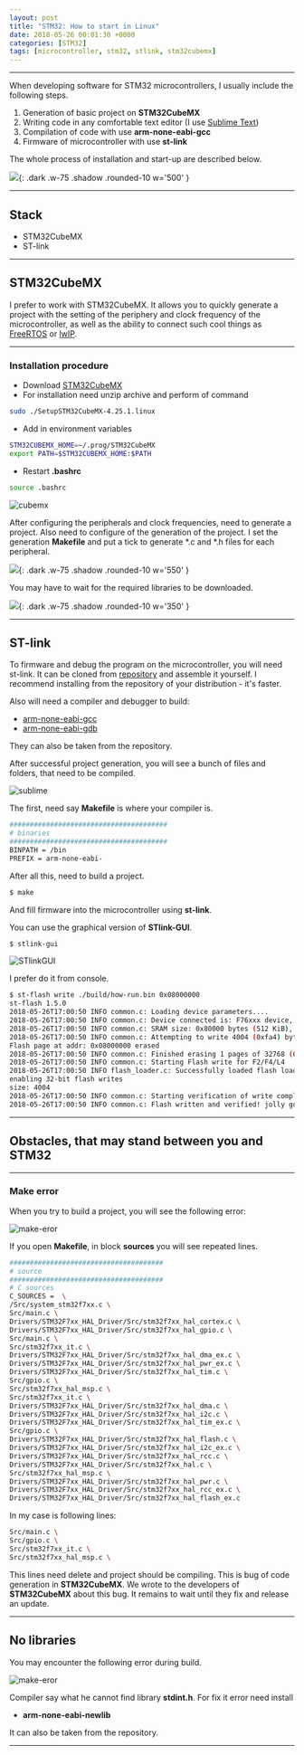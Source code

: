```yaml
---
layout: post
title: "STM32: How to start in Linux"
date: 2018-05-26 00:01:30 +0000
categories: [STM32]
tags: [microcontroller, stm32, stlink, stm32cubemx]
---
```


----------------

When developing software for STM32 microcontrollers, I usually include the following steps.

1. Generation of basic project on **STM32CubeMX**
2. Writing code in any comfortable text editor (I use [Sublime Text](https://www.sublimetext.com))
3. Compilation of code with use **arm-none-eabi-gcc**
4. Firmware of microcontroller with use **st-link**

The whole process of installation and start-up are described below.

![](/assets/img/stm32-how-start/stm32.jpg){: .dark .w-75 .shadow .rounded-10 w='500' }

----------------

## Stack

* STM32CubeMX
* ST-link

----------------

## STM32CubeMX

I prefer to work with STM32CubeMX. It allows you to quickly generate a project with the setting of the periphery and clock frequency of the microcontroller, as well as the ability to connect such cool things as [FreeRTOS](https://www.freertos.org/) or [lwIP](https://savannah.nongnu.org/projects/lwip/).

----------------

### Installation procedure

* Download [STM32CubeMX](https://my.st.com/content/my_st_com/en/products/development-tools/software-development-tools/stm32-software-development-tools/stm32-configurators-and-code-generators/stm32cubemx.license=1527168412147.html)
* For installation need unzip archive and perform of command

```bash
sudo ./SetupSTM32CubeMX-4.25.1.linux
```

* Add in environment variables 

```bash
STM32CUBEMX_HOME=~/.prog/STM32CubeMX
export PATH=$STM32CUBEMX_HOME:$PATH
```

* Restart **.bashrc**

```bash
source .bashrc
```

![cubemx](/assets/img/stm32-how-start/cubemx.png)

After configuring the peripherals and clock frequencies, need to generate a project. Also need to configure of the generation of the project. I set the generation **Makefile** and put a tick to generate *.c and *.h files for each peripheral.

![](/assets/img/stm32-how-start/proj-settings.png){: .dark .w-75 .shadow .rounded-10 w='550' }

You may have to wait for the required libraries to be downloaded.

![](/assets/img/stm32-how-start/load.gif){: .dark .w-75 .shadow .rounded-10 w='350' }

----------------

## ST-link

To firmware and debug the program on the microcontroller, you will need st-link. It can be cloned from [repository](https://github.com/texane/stlink) and assemble it yourself. I recommend installing from the repository of your distribution - it's faster.

Also will need a compiler and debugger to build:

* [arm-none-eabi-gcc](https://gnu-mcu-eclipse.github.io/toolchain/arm/install/)
* [arm-none-eabi-gdb](https://developer.arm.com/open-source/gnu-toolchain/gnu-rm/downloads)

They can also be taken from the repository.

After successful project generation, you will see a bunch of files and folders, that need to be compiled.

![sublime](/assets/img/stm32-how-start/sublime.png)

The first, need say **Makefile** is where your compiler is.

```bash
#######################################
# binaries
#######################################
BINPATH = /bin
PREFIX = arm-none-eabi-
```

After all this, need to build a project.

```bash
$ make
```

And fill firmware into the microcontroller using **st-link**.

You can use the graphical version of **STlink-GUI**.

```bash
$ stlink-gui
```

![STlinkGUI](/assets/img/stm32-how-start/stlink.png)

I prefer do it from console.

```bash
$ st-flash write ./build/how-run.bin 0x08000000
st-flash 1.5.0
2018-05-26T17:00:50 INFO common.c: Loading device parameters....
2018-05-26T17:00:50 INFO common.c: Device connected is: F76xxx device, id 0x10016451
2018-05-26T17:00:50 INFO common.c: SRAM size: 0x80000 bytes (512 KiB), Flash: 0x200000 bytes (2048 KiB) in pages of 2048 bytes
2018-05-26T17:00:50 INFO common.c: Attempting to write 4004 (0xfa4) bytes to stm32 address: 134217728 (0x8000000)
Flash page at addr: 0x08000000 erased
2018-05-26T17:00:50 INFO common.c: Finished erasing 1 pages of 32768 (0x8000) bytes
2018-05-26T17:00:50 INFO common.c: Starting Flash write for F2/F4/L4
2018-05-26T17:00:50 INFO flash_loader.c: Successfully loaded flash loader in sram
enabling 32-bit flash writes
size: 4004
2018-05-26T17:00:50 INFO common.c: Starting verification of write complete
2018-05-26T17:00:50 INFO common.c: Flash written and verified! jolly good!
```

----------------

## Obstacles, that may stand between you and STM32

----------------

### Make error

When you try to build a project, you will see the following error:

![make-eror](/assets/img/stm32-how-start/make-bug.png)

If you open **Makefile**, in block **sources** you will see repeated lines.

```bash
######################################
# source
######################################
# C sources
C_SOURCES =  \
/Src/system_stm32f7xx.c \
Src/main.c \
Drivers/STM32F7xx_HAL_Driver/Src/stm32f7xx_hal_cortex.c \
Drivers/STM32F7xx_HAL_Driver/Src/stm32f7xx_hal_gpio.c \
Src/main.c \
Src/stm32f7xx_it.c \
Drivers/STM32F7xx_HAL_Driver/Src/stm32f7xx_hal_dma_ex.c \
Drivers/STM32F7xx_HAL_Driver/Src/stm32f7xx_hal_pwr_ex.c \
Drivers/STM32F7xx_HAL_Driver/Src/stm32f7xx_hal_tim.c \
Src/gpio.c \
Src/stm32f7xx_hal_msp.c \
Src/stm32f7xx_it.c \
Drivers/STM32F7xx_HAL_Driver/Src/stm32f7xx_hal_dma.c \
Drivers/STM32F7xx_HAL_Driver/Src/stm32f7xx_hal_i2c.c \
Drivers/STM32F7xx_HAL_Driver/Src/stm32f7xx_hal_tim_ex.c \
Src/gpio.c \
Drivers/STM32F7xx_HAL_Driver/Src/stm32f7xx_hal_flash.c \
Drivers/STM32F7xx_HAL_Driver/Src/stm32f7xx_hal_i2c_ex.c \
Drivers/STM32F7xx_HAL_Driver/Src/stm32f7xx_hal_rcc.c \
Drivers/STM32F7xx_HAL_Driver/Src/stm32f7xx_hal.c \
Src/stm32f7xx_hal_msp.c \
Drivers/STM32F7xx_HAL_Driver/Src/stm32f7xx_hal_pwr.c \
Drivers/STM32F7xx_HAL_Driver/Src/stm32f7xx_hal_rcc_ex.c \
Drivers/STM32F7xx_HAL_Driver/Src/stm32f7xx_hal_flash_ex.c
```

In my case is following lines:

```bash
Src/main.c \
Src/gpio.c \
Src/stm32f7xx_it.c \
Src/stm32f7xx_hal_msp.c \
```

This lines need delete and project should be compiling. This is bug of code generation in **STM32CubeMX**. We wrote to the developers of **STM32CubeMX** about this bug. It remains to wait until they fix and release an update.

----------------

## No libraries

You may encounter the following error during build.

![make-eror](/assets/img/stm32-how-start/make-error.png)

Compiler say what he cannot find library **stdint.h**. For fix it error need install 

* **arm-none-eabi-newlib**

It can also be taken from the repository.

----------------
